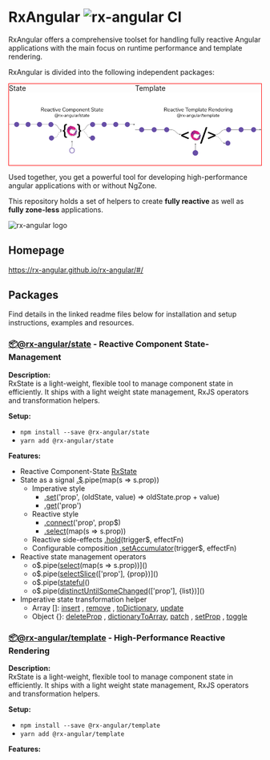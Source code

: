 <style type="text/css">
.row {
    width: 100%;
    display: flex;
    border: 1px solid red;
}

.row .col {
    width: 50%;
}
</style>

# RxAngular ![rx-angular CI](https://github.com/rx-angular/rx-angular/workflows/rx-angular%20CI/badge.svg?branch=master)

RxAngular offers a comprehensive toolset for handling fully reactive Angular applications with the main focus on runtime
performance and template rendering.

RxAngular is divided into the following independent packages:

<div class="row">
    <div class="col">
    State
    <img alt="state" src="./libs/state/images/state_logo.png" />
    </div>
    <div class="col">
    Template
    <img alt="state" src="./libs/template/docs/images/template_logo.png" />
    </div>
</div>

Used together, you get a powerful tool for developing high-performance angular applications with or without NgZone.

This repository holds a set of helpers to create **fully reactive** as well as **fully zone-less** applications.

![rx-angular logo](https://raw.githubusercontent.com/rx-angular/rx-angular/master/apps/template-demo/src/assets/images/rx-angular_logo.png)

## Homepage

https://rx-angular.github.io/rx-angular/#/

## Packages

Find details in the linked readme files below for installation and setup instructions, examples and resources.

### [📦@rx-angular/state](https://github.com/rx-angular/rx-angular/tree/master/libs/state/README.md) - Reactive Component State-Management  

**Description:**  
RxState is a light-weight, flexible tool to manage component state in efficiently. 
It ships with a light weight state management, RxJS operators and transformation helpers.  

**Setup:**
- `npm install --save @rx-angular/state`  
- `yarn add @rx-angular/state`  

**Features:**  
- Reactive Component-State [RxState<T>](https://rx-angular.github.io/rx-angular/#/web/state/api/rx-state)
- State as a signal [.$](https://rx-angular.github.io/rx-angular/#/web/state/api/rx-state?id=-state-observable).pipe(map(s => s.prop))
  - Imperative style 
    - [.set](https://rx-angular.github.io/rx-angular/#/web/state/api/rx-state?id=set)('prop', (oldState, value) => oldState.prop + value) 
    - [.get](https://rx-angular.github.io/rx-angular/#/web/state/api/rx-state?id=get)('prop') 
  - Reactive style  
    - [.connect](https://rx-angular.github.io/rx-angular/#/web/state/api/rx-state?id=connect)('prop', prop$) 
    - [.select](https://rx-angular.github.io/rx-angular/#/web/state/api/rx-state?id=select)(map(s => s.prop))
  - Reactive side-effects [.hold](https://rx-angular.github.io/rx-angular/#/web/state/api/rx-state?id=hold)(trigger$, effectFn)
  - Configurable composition [.setAccumulator](https://rx-angular.github.io/rx-angular/#/web/state/api/rx-state?id=setaccumulator)(trigger$, effectFn)
- Reactive state management operators
  - o$.pipe([select](https://rx-angular.github.io/rx-angular/#/web/state/api/rxjs-operators?id=select)(map(s => s.prop))]() 
  - o$.pipe([selectSlice](https://rx-angular.github.io/rx-angular/#/web/state/api/rxjs-operators?id=selectSlices)(\['prop'\], {prop})]() 
  - o$.pipe([stateful](https://rx-angular.github.io/rx-angular/#/web/state/api/rxjs-operators?id=stateful)() 
  - o$.pipe([distinctUntilSomeChanged](https://rx-angular.github.io/rx-angular/#/web/state/api/rxjs-operators?id=distinctuntilsomechanged)(\['prop'\], {list})]() 
- Imperative state transformation helper
  - Array []: [insert](https://rx-angular.github.io/rx-angular/#/web/state/api/transformation-helpers?id=insert) , [remove](https://rx-angular.github.io/rx-angular/#/web/state/api/transformation-helpers?id=remove) , [toDictionary](https://rx-angular.github.io/rx-angular/#/web/state/api/transformation-helpers?id=toDictionary), [update](https://rx-angular.github.io/rx-angular/#/web/state/api/transformation-helpers?id=update) 
  - Object {}: [deleteProp](https://rx-angular.github.io/rx-angular/#/web/state/api/transformation-helpers?id=deleteProp) , [dictionaryToArray](https://rx-angular.github.io/rx-angular/#/web/state/api/transformation-helpers?id=dictianaryToArray), [patch](https://rx-angular.github.io/rx-angular/#/web/state/api/transformation-helpers?id=patch) , [setProp]() , [toggle]() 
   
### [📦@rx-angular/template](https://github.com/rx-angular/rx-angular/tree/master/libs/template/README.md) - High-Performance Reactive Rendering

**Description:**  
RxState is a light-weight, flexible tool to manage component state in efficiently. 
It ships with a light weight state management, RxJS operators and transformation helpers.  

**Setup:**  
- `npm install --save @rx-angular/template`  
- `yarn add @rx-angular/template`  

**Features:**    
